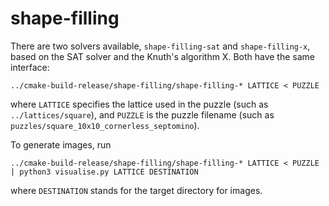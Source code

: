 # shape-filling

There are two solvers available, `shape-filling-sat` and `shape-filling-x`, based on the SAT solver and the Knuth's algorithm X.
Both have the same interface:
```
../cmake-build-release/shape-filling/shape-filling-* LATTICE < PUZZLE
```
where `LATTICE` specifies the lattice used in the puzzle (such as `../lattices/square`), and `PUZZLE` is the puzzle filename (such as `puzzles/square_10x10_cornerless_septomino`).

To generate images, run
```
../cmake-build-release/shape-filling/shape-filling-* LATTICE < PUZZLE | python3 visualise.py LATTICE DESTINATION
```
where `DESTINATION` stands for the target directory for images.
